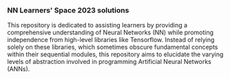 ### NN Learners' Space 2023 solutions
This repository is dedicated to assisting learners by providing a comprehensive understanding of Neural Networks (NN) while promoting independence from high-level libraries like Tensorflow. Instead of relying solely on these libraries, which sometimes obscure fundamental concepts within their sequential modules, this repository aims to elucidate the varying levels of abstraction involved in programming Artificial Neural Networks (ANNs).

